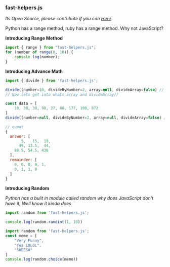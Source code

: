 ### fast-helpers.js

*Its Open Source, please contribute if you can [Here](https://github.com/Haider-Ali-Dev/fast-helps.js)*


Python has a range method, ruby has a range method. Why not JavaScript?

**Introducing Range Method**


```js
import { range } from "fast-helpers.js";
for (number of range(0, 10)) {
    console.log(number);
}
```


**Introducing Advance Math**


```js
import { divide } from 'fast-helpers.js';

divide((number=10, divideByNumber=2, array=null, divideArray=false) // Returns 5;
// Now lets get into whats array and divideArray//

const data = [
    10, 30, 38, 98, 27, 88, 177, 109, 872
]
divide((number=null, divideByNumber=2, array=null, divideArray=false) // this returns an object

// ouput
{
  answer: [
       5,   15,  19,
      49, 13.5,  44,
    88.5, 54.5, 436
  ],
  remainder: [
    0, 0, 0, 0, 1,
    0, 1, 1, 0
  ]
}
```


**Introducing Random**

*Python has a bulit in module called random why does JavaScript don't have it, Well know it kinda does*


```js
import random from 'fast-helpers.js';

console.log(random.randint(1, 10))
```


```js
import random from 'fast-helpers.js';
const meme = [
    "Very Funny",
    "Yes LOLOL",
    "SHEESH"
]
console.log(random.choice(meme))
```

